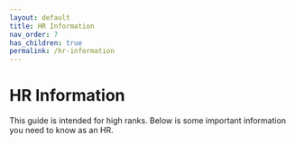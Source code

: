 ```yaml
---
layout: default
title: HR Information
nav_order: 7
has_children: true
permalink: /hr-information
---
```


# HR Information

This guide is intended for high ranks.
Below is some important information you need to know as an HR.
